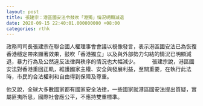 ```yaml
---
layout: post
title: 張建宗︰港區國安法令鼓吹「港獨」情況明顯減退
date: 2020-09-15 22:40:01.000000000 +08:00
categories: rthk
---
```


政務司司長張建宗在聯合國人權理事會會議以視像發言，表示港區國安法已為恢復香港穩定帶來顯著效果，鼓吹「香港獨立」以及與外部勢力勾結的情況已明顯減退，暴力行為及公然違反法律與秩序的情況也大幅減少。
　　 
張建宗說，港區國安法對香港重回正軌，維護國家主權、安全與發展利益，至關重要，在執行此法時，市民的合法權利和自由得到保障及尊重。

他又說，全球大多數國家都有國家安全法律，一些國家就港區國安法提出質疑，實屬匪夷所思，國際社會應公平，不應持雙重標準。
